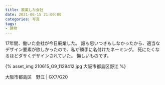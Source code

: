 ```yaml
---
title: 廃業した会社
date: 2021-06-15 21:00:00
categories: 写真
tags:
- 建物
---
```


17年間、働いた会社が今日廃業した。
誰も思いつきもしなかったから、適当なデザイン要素が欲しかったので、私が勝手に名付けたネーミング。
死にたくなるほどダサくデザインされていた。
悔しいものです。

{% asset_img 210615_G9_1129412.jpg 大阪市都島区野江 %}

大阪市都島区　野江 | GX7/G20